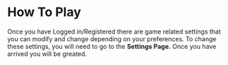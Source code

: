 # How To Play
Once you have Logged in/Registered there are game related settings that you can modify and change depending on your preferences. To change these settings, you will need to go to the **Settings Page.** Once you have arrived you will be greated.
